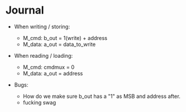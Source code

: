 # Journal

* When writing / storing:
	* M_cmd:	b_out = 1(write) + address
	* M_data: a_out = data_to_write
* When reading / loading:
	* M_cmd: cmdmux = 0
	* M_data: a_out = address

* Bugs:
	* 	How do we make sure b_out has a "1" as MSB and address after.
	*  fucking swag